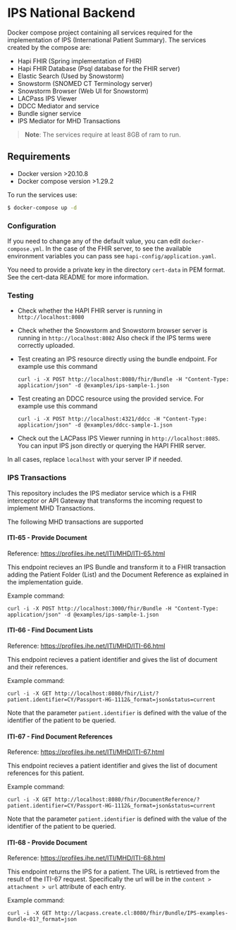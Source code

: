 # IPS National Backend

Docker compose project containing all services required for the implementation of IPS (International Patient Summary). 
The services created by the compose are:
 - Hapi FHIR (Spring implementation of FHIR)
 - Hapi FHIR Database (Psql database for the FHIR server)
 - Elastic Search (Used by Snowstorm) 
 - Snowstorm (SNOMED CT Terminology server)
 - Snowstorm Browser (Web UI for Snowstorm)
 - LACPass IPS Viewer
 - DDCC Mediator and service
 - Bundle signer service
 - IPS Mediator for MHD Transactions

> **Note**:
> The services require at least 8GB of ram to run.

## Requirements

- Docker version >20.10.8 
- Docker compose version >1.29.2


To run the services use: 

```bash
$ docker-compose up -d
```

### Configuration

If you need to change any of the default value, you can edit `docker-compose.yml`. In the case of the FHIR server, 
to see the available environment variables you can pass see `hapi-config/application.yaml`.

You need to provide a private key in the directory `cert-data` in PEM format. See the cert-data README for more information.  


### Testing

* Check whether the HAPI FHIR server is running in `http://localhost:8080` 

* Check whether the Snowstorm and Snowstorm browser server is running in `http://localhost:8082` Also check if the IPS terms were correctly uploaded.

* Test creating an IPS resource directly using the bundle endpoint. For example use this command

      curl -i -X POST http://localhost:8080/fhir/Bundle -H "Content-Type: application/json" -d @examples/ips-sample-1.json

* Test creating an DDCC resource using the provided service. For example use this command

      curl -i -X POST http://localhost:4321/ddcc -H "Content-Type: application/json" -d @examples/ddcc-sample-1.json  

* Check out the LACPass IPS Viewer running in `http://localhost:8085`. You can input IPS json directly or querying the HAPI FHIR server. 

In all cases, replace `localhost` with your server IP if needed.

### IPS Transactions

This repository includes the IPS mediator service which is a FHIR interceptor or API Gateway that transforms the incoming request to implement MHD Transactions. 

The following MHD transactions are supported

#### ITI-65 - Provide Document

Reference: https://profiles.ihe.net/ITI/MHD/ITI-65.html

This endpoint recieves an IPS Bundle and transform it to a FHIR transaction adding the Patient Folder (List) and the Document Reference as explained in the implementation guide.

Example command:

    curl -i -X POST http://localhost:3000/fhir/Bundle -H "Content-Type: application/json" -d @examples/ips-sample-1.json


#### ITI-66 - Find Document Lists

Reference: https://profiles.ihe.net/ITI/MHD/ITI-66.html

This endpoint recieves a patient identifier and gives the list of document and their references.

Example command:

    curl -i -X GET http://localhost:8080/fhir/List/?patient.identifier=CY/Passport-HG-1112&_format=json&status=current

Note that the parameter `patient.identifier` is defined with the value of the identifier of the patient to be queried.


#### ITI-67 - Find Document References

Reference: https://profiles.ihe.net/ITI/MHD/ITI-67.html

This endpoint recieves a patient identifier and gives the list of document references for this patient.

Example command:

    curl -i -X GET http://localhost:8080/fhir/DocumentReference/?patient.identifier=CY/Passport-HG-1112&_format=json&status=current

Note that the parameter `patient.identifier` is defined with the value of the identifier of the patient to be queried.


#### ITI-68 - Provide Document

Reference: https://profiles.ihe.net/ITI/MHD/ITI-68.html

This endpoint returns the IPS for a patient. The URL is retrtieved from the result of the ITI-67 request. Specifically the url will be in the `content > attachment > url` attribute of each entry.

Example command:

    curl -i -X GET http://lacpass.create.cl:8080/fhir/Bundle/IPS-examples-Bundle-01?_format=json
